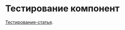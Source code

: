 # Тестирование компонент


[Тестирование-статья](https://dev.to/ohdylan/react-component-testing-54ie).


